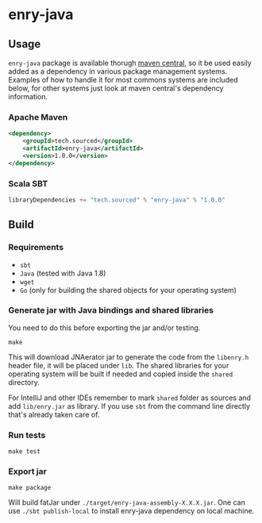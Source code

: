 # enry-java

## Usage

`enry-java` package is available thorugh [maven central](http://search.maven.org/#search%7Cga%7C1%7Ca%3A%22enry-java%22),
so it be used easily added as a dependency in various package management systems.
Examples of how to handle it for most commons systems are included below,
for other systems just look at maven central's dependency information.

### Apache Maven

```xml
<dependency>
    <groupId>tech.sourced</groupId>
    <artifactId>enry-java</artifactId>
    <version>1.0.0</version>
</dependency>
```

### Scala SBT

```scala
libraryDependencies += "tech.sourced" % "enry-java" % "1.0.0"
```

## Build

### Requirements

* `sbt`
* `Java` (tested with Java 1.8)
* `wget`
* `Go` (only for building the shared objects for your operating system)

### Generate jar with Java bindings and shared libraries

You need to do this before exporting the jar and/or testing.

```
make
```

This will download JNAerator jar to generate the code from the `libenry.h` header file, it will be placed under `lib`.
The shared libraries for your operating system will be built if needed and copied inside the `shared` directory.

For IntelliJ and other IDEs remember to mark `shared` folder as sources and add `lib/enry.jar` as library. If you use `sbt` from the command line directly that's already taken care of.

### Run tests

```
make test
```

### Export jar

```
make package
```

Will build fatJar under `./target/enry-java-assembly-X.X.X.jar`.
One can use `./sbt publish-local` to install enry-java dependency on local machine.
